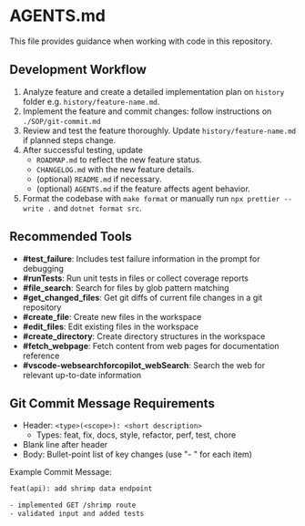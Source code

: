 # AGENTS.md

This file provides guidance when working with code in this repository.

## Development Workflow

1. Analyze feature and create a detailed implementation plan on `history` folder e.g. `history/feature-name.md`.
2. Implement the feature and commit changes: follow instructions on `./SOP/git-commit.md`
3. Review and test the feature thoroughly. Update `history/feature-name.md` if planned steps change.
4. After successful testing, update
   - `ROADMAP.md` to reflect the new feature status.
   - `CHANGELOG.md` with the new feature details.
   - (optional) `README.md` if necessary.
   - (optional) `AGENTS.md` if the feature affects agent behavior.
5. Format the codebase with `make format` or manually run `npx prettier --write .` and `dotnet format src`.

## Recommended Tools

- **#test_failure**: Includes test failure information in the prompt for debugging
- **#runTests**: Run unit tests in files or collect coverage reports
- **#file_search**: Search for files by glob pattern matching
- **#get_changed_files**: Get git diffs of current file changes in a git repository
- **#create_file**: Create new files in the workspace
- **#edit_files**: Edit existing files in the workspace
- **#create_directory**: Create directory structures in the workspace
- **#fetch_webpage**: Fetch content from web pages for documentation reference
- **#vscode-websearchforcopilot_webSearch**: Search the web for relevant up-to-date information

## Git Commit Message Requirements

- Header: `<type>(<scope>): <short description>`
  - Types: feat, fix, docs, style, refactor, perf, test, chore
- Blank line after header
- Body: Bullet-point list of key changes (use "- " for each item)

Example Commit Message:

```txt
feat(api): add shrimp data endpoint

- implemented GET /shrimp route
- validated input and added tests
```
